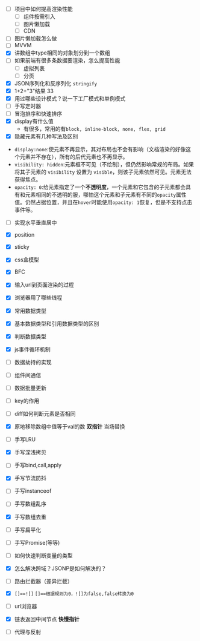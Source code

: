 - [ ] 项目中如何提高渲染性能
	- [ ] 组件按需引入
	- [ ] 图片懒加载
	- [ ] CDN
- [ ] 图片懒加载怎么做
- [ ] MVVM
- [x] 讲数组中type相同的对象划分到一个数组
- [ ] 如果前端有很多条数据要渲染，怎么提高性能
	- [ ] 虚拟列表
	- [ ] 分页
- [x] JSON序列化和反序列化 `stringify`
- [x] 1+2+"3"结果 33
- [x] 用过哪些设计模式？说一下工厂模式和单例模式
- [ ] 手写定时器
- [ ] 冒泡排序和快速排序
- [x] display有什么值
	- 有很多，常用的有`block, inline-block, none, flex, grid`
- [x] 隐藏元素有几种写法及区别
- `display:none`:使元素不再显示，其对布局也不会有影响（文档渲染的好像这个元素并不存在），所有的后代元素也不再显示。
- `visibility: hidden`:元素框不可见（不绘制），但仍然影响常规的布局。如果将其子元素的 `visibility` 设置为 `visible`，则该子元素依然可见。元素无法获得焦点。
- `opacity: 0`:给元素指定了一个**不透明度**，一个元素和它包含的子元素都会具有和元素相同的不透明的服，哪怕这个元素和子元素有不同的`opacity`属性值。仍然占据位置，并且在`hover`时能使用`opacity: 1`恢复，但是不支持点击事件等。
- [ ] 实现水平垂直居中
- [x] position
- [x] sticky
- [x] css盒模型
- [x] BFC
- [x] 输入url到页面渲染的过程
- [x] 浏览器用了哪些线程
- [x] 常用数据类型
- [x] 基本数据类型和引用数据类型的区别
- [x] 判断数据类型
- [x] js事件循环机制
- [ ] 数据劫持的实现
- [ ] 组件间通信
- [ ] 数据批量更新
- [ ] key的作用
- [ ] diff如何判断元素是否相同
- [x] 原地移除数组中值等于val的数 **双指针** 当场替换
- [ ] 手写LRU
- [x] 手写深浅拷贝
- [ ] 手写bind,call,apply
- [x] 手写节流防抖
- [ ] 手写instanceof
- [ ] 手写数组乱序
- [x] 手写数组去重
- [ ] 手写扁平化
- [ ] 手写Promise(等等)
- [ ] 如何快速判断变量的类型
- [x] 怎么解决跨域？JSONP是如何解决的？
- [ ] 路由拦截器（差异拦截）
- [x] `[]==![]` `[]==根据规则为0，![]为false,false转换为0`
- [ ] url浏览器
- [x] 链表返回中间节点 **快慢指针**
- [ ] 代理与反射  


